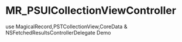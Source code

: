 MR_PSUICollectionViewController
===============================

use MagicalRecord,PSTCollectionView,CoreData &amp; NSFetchedResultsControllerDelegate Demo
